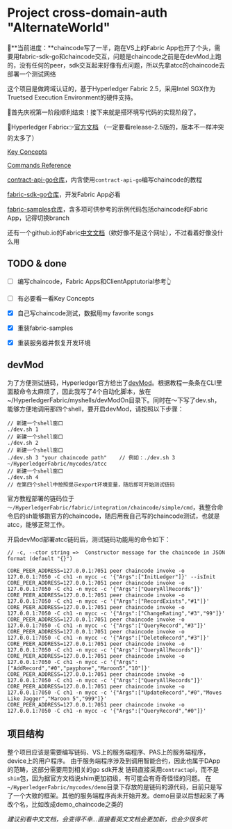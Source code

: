 # Project cross-domain-auth "AlternateWorld"

🔰**当前进度：**chaincode写了一半，跑在VS上的Fabric App也开了个头，需要用fabric-sdk-go和chaincode交互，问题是chaincode之前是在devMod上跑的，没有任何的peer，sdk交互起来好像有点问题，所以先拿atcc的chaincode去部署一个测试网络

这个项目是做跨域认证的，基于Hyperledger Fabric 2.5，采用Intel SGX作为Truetsed Execution Environment的硬件支持。

🎉首先庆祝第一阶段顺利结束！接下来就是搭环境写代码的实现阶段了。

🔰Hyperledger Fabric👉[官方文档](https://hyperledger-fabric.readthedocs.io/en/release-2.5/)  （一定要看release-2.5版的，版本不一样冲突的太多了）

[Key Concepts](https://hyperledger-fabric.readthedocs.io/en/release-2.5/key_concepts.html)

[Commands Reference](https://hyperledger-fabric.readthedocs.io/en/release-2.5/command_ref.html)

[contract-api-go仓库](https://github.com/hyperledger/fabric-contract-api-go)，内含使用`contract-api-go`编写chaincode的教程

[fabric-sdk-go仓库](https://github.com/hyperledger/fabric-sdk-go)，开发Fabric App必看

[fabric-samples仓库](https://github.com/hyperledger/fabric-samples)，含多项可供参考的示例代码包括chaincode和Fabric App，记得切换branch

还有一个github.io的Fabric[中文文档](https://hyperledger.github.io/)（欸好像不是这个网址），不过看着好像没什么用

## TODO & done
* [ ] 编写chaincode，Fabric Apps和ClientApptutorial参考👆
* [ ] 有必要看一看Key Concepts

* [x] 自己写chaincode测试，数据用my favorite songs
* [x] 重装fabric-samples
* [x] 重装服务器并恢复开发环境

## devMod
为了方便测试链码，Hyperledger官方给出了[devMod](https://hyperledger-fabric.readthedocs.io/en/release-2.5/peer-chaincode-devmode.html)。根据教程一条条在CLI里面敲命令太麻烦了，因此我写了4个自动化脚本，放在~/HyperledgerFabric/myshells/devModOn目录下。同时在～下写了dev.sh，能够方便地调用那四个shell，要开启devMod，请按照以下步骤：

```
// 新建一个shell窗口
./dev.sh 1
// 新建一个shell窗口
./dev.sh 2
// 新建一个shell窗口
./dev.sh 3 "your chaincode path"    // 例如：./dev.sh 3 ~/HyperledgerFabric/mycodes/atcc
// 新建一个shell窗口
./dev.sh 4
// 在第四个shell中按照提示export环境变量，随后即可开始测试链码
```

官方教程部署的链码位于`～/HyperledgerFabric/fabric/integration/chaincode/simple/cmd`，我整合命令后的sh能够跑官方的chaincode，随后用我自己写的chaincode测试，也就是atcc，能够正常工作。

开启devMod部署atcc链码后，测试链码功能用的命令如下：
```
// -c, --ctor string =>  Constructor message for the chaincode in JSON format (default "{}")

CORE_PEER_ADDRESS=127.0.0.1:7051 peer chaincode invoke -o 127.0.0.1:7050 -C ch1 -n mycc -c '{"Args":["InitLedger"]}' --isInit
CORE_PEER_ADDRESS=127.0.0.1:7051 peer chaincode invoke -o 127.0.0.1:7050 -C ch1 -n mycc -c '{"Args":["QueryAllRecords"]}'
CORE_PEER_ADDRESS=127.0.0.1:7051 peer chaincode invoke -o 127.0.0.1:7050 -C ch1 -n mycc -c '{"Args":["RecordExists","#1"]}'
CORE_PEER_ADDRESS=127.0.0.1:7051 peer chaincode invoke -o 127.0.0.1:7050 -C ch1 -n mycc -c '{"Args":["ChangeRating","#3","99"]}'
CORE_PEER_ADDRESS=127.0.0.1:7051 peer chaincode invoke -o 127.0.0.1:7050 -C ch1 -n mycc -c '{"Args":["QueryRecord","#3"]}'
CORE_PEER_ADDRESS=127.0.0.1:7051 peer chaincode invoke -o 127.0.0.1:7050 -C ch1 -n mycc -c '{"Args":["DeleteRecord","#3"]}'
CORE_PEER_ADDRESS=127.0.0.1:7051 peer chaincode invoke -o 127.0.0.1:7050 -C ch1 -n mycc -c '{"Args":["QueryAllRecords"]}'
CORE_PEER_ADDRESS=127.0.0.1:7051 peer chaincode invoke -o 127.0.0.1:7050 -C ch1 -n mycc -c '{"Args":["AddRecord","#0","payphone","Maroon5","10"]}'
CORE_PEER_ADDRESS=127.0.0.1:7051 peer chaincode invoke -o 127.0.0.1:7050 -C ch1 -n mycc -c '{"Args":["QueryAllRecords"]}'
CORE_PEER_ADDRESS=127.0.0.1:7051 peer chaincode invoke -o 127.0.0.1:7050 -C ch1 -n mycc -c '{"Args":["UpdateRecord","#0","Moves Like Jagger","Maroon 5","999"]}'
CORE_PEER_ADDRESS=127.0.0.1:7051 peer chaincode invoke -o 127.0.0.1:7050 -C ch1 -n mycc -c '{"Args":["QueryRecord","#0"]}'
```

## 项目结构
整个项目应该是需要编写链码、VS上的服务端程序、PAS上的服务端程序，device上的用户程序。
由于服务端程序涉及到调用智能合约，因此也属于DApp的范畴，这部分需要用到相关的go sdk开发
链码直接采用`contractap`i，而不是`shim`包，因为据官方文档说shim更加初级，有可能会有奇奇怪怪的问题。
在`~/HyperledgerFabric/mycodes/demo`目录下存放的是链码的源代码，目前只是写了一个大致的框架。其他的服务端程序尚未开始开发。demo目录以后想起来了再改个名，比如改成demo_chaincode之类的

*建议别看中文文档，会变得不幸...直接看英文文档会更加新，也会少很多坑*